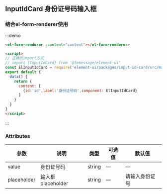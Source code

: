 ## InputIdCard 身份证号码输入框

### 结合el-form-renderer使用

:::demo

```html
<el-form-renderer :content="content"></el-form-renderer>

<script>
// 正确的import方式
// import {InputIdCard} from '@femessage/element-ui'
const ElInputIdCard = require('element-ui/packages/input-id-card/src/main.vue').default
export default {
  data() {
    return {
      content: [
        {id:'id',label:'身份证号码',component: ElInputIdCard}
      ]
    }
  }
}
</script>
```

:::


### Attributes

| 参数      |   说明    |  类型     | 可选值       | 默认值   |
|---------- | -------- |---------- |-------------  |-------- |
| value | 身份证号码 | string   |  —  |  —  |
| placeholder | 输入框placeholder | string   |  —  |  请输入身份证号  |
